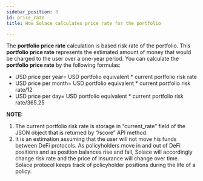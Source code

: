 ```yaml
---
sidebar_position: 3
id: price_rate
title: How Solace calculates price rate for the portfolio

---
```


The **portfolio price rate** calculation is based risk rate of the portfolio. This **portfolio price rate** represents the estimated amount of money that would be charged to the user over a one-year period.
You can calculate the **portfolio price rate** by the following formulas:
- USD price per year= USD portfolio equivalent * current portfolio risk rate
- USD price per month= USD portfolio equivalent * current portfolio risk rate/12
- USD price per day= USD portfolio equivalent * current portfolio risk rate/365.25
 
**NOTE:**
1. The current portfolio risk rate is storage in “current_rate” field of the JSON object that is returned by “/score” API method. 
2. It is an estimation assuming that the user will not move his funds between DeFi protocols. As policyholders move in and out of DeFi positions and as position balances rise and fall, Solace will accordingly change risk rate and the price of insurance will change over time. Solace protocol keeps track of policyholder positions during the life of a policy.





